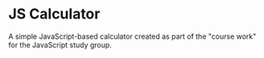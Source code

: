 # JS Calculator

A simple JavaScript-based calculator created as part of the "course work" for the JavaScript study group.